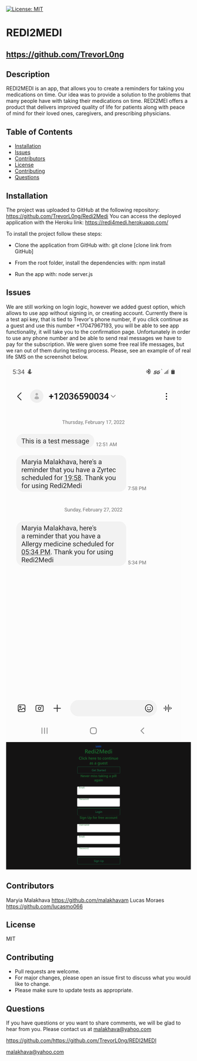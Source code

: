  
   [![License: MIT](https://shields.io/badge/license-MIT-green.svg)](https://opensource.org/licenses/MIT)
   # REDI2MEDI
   ## https://github.com/TrevorL0ng
   
   ## Description 
   
   REDI2MEDI is an app, that allows you to create a reminders for taking you medications on time. Our idea was to provide a solution to the problems that many people have with taking their medications on time. REDI2MEI offers a product that delivers improved quality of life for patients along with peace of mind for their loved ones, caregivers, and prescribing physicians. ​
   
   ## Table of Contents  
   * [Installation](#installation)
   * [Issues](#issues)
   * [Contributors](#contibutors)
   * [License](#license)
   * [Contributing](#contributing)
   * [Questions](#questions)
   
   
   ## Installation 
   
   The project was uploaded to GitHub at the following repository: https://github.com/TrevorL0ng/Redi2Medi
   You can access the deployed application with the Heroku link: https://redi4medi.herokuapp.com/

   To install the project follow these steps:

   * Clone the application from GitHub with:
      git clone [clone link from GitHub]

   * From the root folder, install the dependencies with:
      npm install

   * Run the app with:
      node server.js

   ## Issues
   
   We are still working on login logic, however we added guest option, which allows to use app without signing in, or creating account. Currently there is a test api key, that is tied to Trevor's phone number, if you click continue as a guest and use this number +17047967193, you will be able to see app functionality, it will take you to the confirmation page. Unfortunately in order to use any phone number and be able to send real messages we have to pay for the subscription. We were given some free real life messages, but we ran out of them during testing process. Please, see an example of of real life SMS on the screenshot below.

   ![Mockup-image](assets/images/Screenshot_20220227-173442_Messages.jpg)
   ![Mockup-image](assets/images/screenshot.png)

   ## Contributors

   Maryia Malakhava https://github.com/malakhavam
   Lucas Moraes https://github.com/lucasmo066

   ## License

   MIT
  
   ## Contributing
   
   * Pull requests are welcome.
   * For major changes, please open an issue first to discuss what you would like to change.
   * Please make sure to update tests as appropriate.
   
   ## Questions
   
   If you have questions or you want to share comments, we will be glad to hear from you. Please contact us at malakhava@yahoo.com

   https://github.com/https://github.com/TrevorL0ng/REDI2MEDI
   
   malakhava@yahoo.com
 